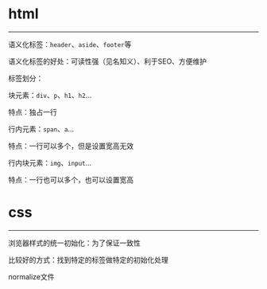 # html

---

语义化标签：`header`、`aside`、`footer`等

语义化标签的好处：可读性强（见名知义）、利于SEO、方便维护



标签划分：

块元素：`div`、`p`、`h1`、`h2`...

特点：独占一行

行内元素：`span`、`a`...

特点：一行可以多个，但是设置宽高无效

行内块元素：`img`、`input`...

特点：一行也可以多个，也可以设置宽高



# css

---

浏览器样式的统一初始化：为了保证一致性

比较好的方式：找到特定的标签做特定的初始化处理

normalize文件

